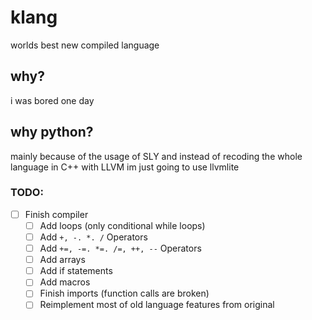 # klang
worlds best new compiled language

## why?
i was bored one day

## why python?
mainly because of the usage of SLY and instead of recoding the whole language in C++ with LLVM im just going to use llvmlite

### TODO:
* [ ] Finish compiler
  * [ ] Add loops (only conditional while loops)
  * [ ] Add `+, -. *. /` Operators
  * [ ] Add `+=, -=. *=. /=, ++, --` Operators
  * [ ] Add arrays
  * [ ] Add if statements
  * [ ] Add macros
  * [ ] Finish imports (function calls are broken)
  * [ ] Reimplement most of old language features from original
